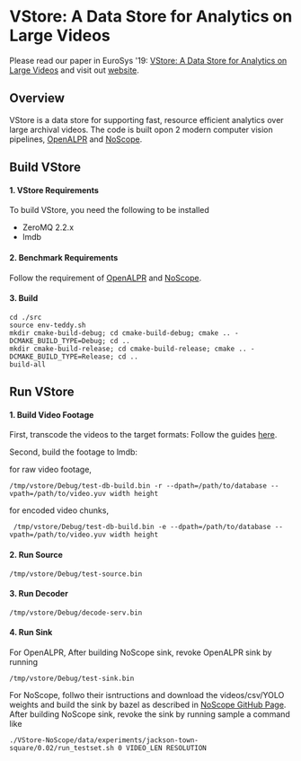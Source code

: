 # VStore: A Data Store for Analytics on Large Videos
Please read our paper in EuroSys '19: [VStore: A Data Store for Analytics on Large Videos](https://web.ics.purdue.edu/~xu944/eurosys19.pdf)
and visit out [website](https://thexsel.github.io/p/vstore/).

## Overview
VStore is a data store for supporting fast, resource efficient analytics over large archival videos. 
The code is built opon 2 modern computer vision pipelines, [OpenALPR](https://github.com/openalpr/openalpr) and [NoScope](https://github.com/stanford-futuredata/noscope).

## Build VStore
#### 1. VStore Requirements
To build VStore, you need the following to be installed
* ZeroMQ 2.2.x
* lmdb
#### 2. Benchmark Requirements
Follow the requirement of [OpenALPR](https://github.com/openalpr/openalpr) and [NoScope](https://github.com/stanford-futuredata/noscope).
#### 3. Build
```
cd ./src
source env-teddy.sh
mkdir cmake-build-debug; cd cmake-build-debug; cmake .. -DCMAKE_BUILD_TYPE=Debug; cd ..
mkdir cmake-build-release; cd cmake-build-release; cmake .. -DCMAKE_BUILD_TYPE=Release; cd ..
build-all
```

## Run VStore
#### 1. Build Video Footage
First, transcode the videos to the target formats: Follow the guides [here](https://gist.github.com/tiantuxu/6dca1b86f5ad5f7386d242f001a1cf08).

Second, build the footage to lmdb:

for raw video footage,
```
/tmp/vstore/Debug/test-db-build.bin -r --dpath=/path/to/database --vpath=/path/to/video.yuv width height
```
for encoded video chunks,
```
 /tmp/vstore/Debug/test-db-build.bin -e --dpath=/path/to/database --vpath=/path/to/video.yuv width height
``` 
#### 2. Run Source
```
/tmp/vstore/Debug/test-source.bin
```
#### 3. Run Decoder
```
/tmp/vstore/Debug/decode-serv.bin
```
#### 4. Run Sink
For OpenALPR, After building NoScope sink, revoke OpenALPR sink by running
```
/tmp/vstore/Debug/test-sink.bin
```

For NoScope, follwo their isntructions and download the videos/csv/YOLO weights and build the sink by bazel as described in [NoScope GitHub Page](https://github.com/stanford-futuredata/noscope).
After building NoScope sink, revoke the sink by running sample a command like
```
./VStore-NoScope/data/experiments/jackson-town-square/0.02/run_testset.sh 0 VIDEO_LEN RESOLUTION
```
